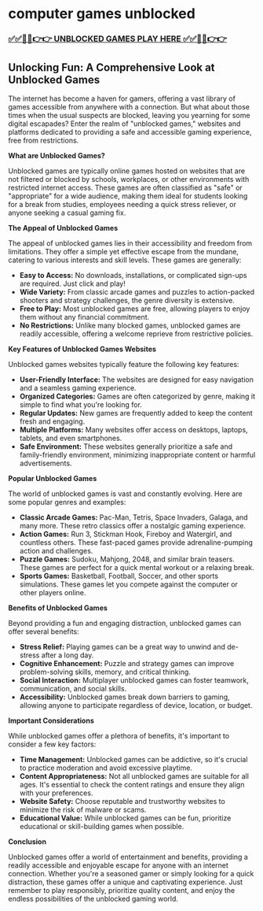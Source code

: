 # computer games unblocked

### [✅✅🔴🔴👉👉 UNBLOCKED GAMES PLAY HERE ✅✅🔴🔴👉👉](https://topstoryindia.com)

## Unlocking Fun: A Comprehensive Look at Unblocked Games

The internet has become a haven for gamers, offering a vast library of games accessible from anywhere with a connection. But what about those times when the usual suspects are blocked, leaving you yearning for some digital escapades? Enter the realm of "unblocked games," websites and platforms dedicated to providing a safe and accessible gaming experience, free from restrictions. 

**What are Unblocked Games?**

Unblocked games are typically online games hosted on websites that are not filtered or blocked by schools, workplaces, or other environments with restricted internet access. These games are often classified as "safe" or "appropriate" for a wide audience, making them ideal for students looking for a break from studies, employees needing a quick stress reliever, or anyone seeking a casual gaming fix.

**The Appeal of Unblocked Games**

The appeal of unblocked games lies in their accessibility and freedom from limitations. They offer a simple yet effective escape from the mundane, catering to various interests and skill levels. These games are generally:

* **Easy to Access:** No downloads, installations, or complicated sign-ups are required. Just click and play!
* **Wide Variety:** From classic arcade games and puzzles to action-packed shooters and strategy challenges, the genre diversity is extensive. 
* **Free to Play:** Most unblocked games are free, allowing players to enjoy them without any financial commitment.
* **No Restrictions:** Unlike many blocked games, unblocked games are readily accessible, offering a welcome reprieve from restrictive policies.

**Key Features of Unblocked Games Websites**

Unblocked games websites typically feature the following key features:

* **User-Friendly Interface:** The websites are designed for easy navigation and a seamless gaming experience.
* **Organized Categories:** Games are often categorized by genre, making it simple to find what you're looking for.
* **Regular Updates:** New games are frequently added to keep the content fresh and engaging.
* **Multiple Platforms:** Many websites offer access on desktops, laptops, tablets, and even smartphones.
* **Safe Environment:** These websites generally prioritize a safe and family-friendly environment, minimizing inappropriate content or harmful advertisements.

**Popular Unblocked Games**

The world of unblocked games is vast and constantly evolving. Here are some popular genres and examples:

* **Classic Arcade Games:** Pac-Man, Tetris, Space Invaders, Galaga, and many more. These retro classics offer a nostalgic gaming experience.
* **Action Games:** Run 3, Stickman Hook, Fireboy and Watergirl, and countless others. These fast-paced games provide adrenaline-pumping action and challenges.
* **Puzzle Games:** Sudoku, Mahjong, 2048, and similar brain teasers. These games are perfect for a quick mental workout or a relaxing break.
* **Sports Games:** Basketball, Football, Soccer, and other sports simulations. These games let you compete against the computer or other players online.

**Benefits of Unblocked Games**

Beyond providing a fun and engaging distraction, unblocked games can offer several benefits:

* **Stress Relief:** Playing games can be a great way to unwind and de-stress after a long day.
* **Cognitive Enhancement:** Puzzle and strategy games can improve problem-solving skills, memory, and critical thinking.
* **Social Interaction:** Multiplayer unblocked games can foster teamwork, communication, and social skills.
* **Accessibility:** Unblocked games break down barriers to gaming, allowing anyone to participate regardless of device, location, or budget.

**Important Considerations**

While unblocked games offer a plethora of benefits, it's important to consider a few key factors:

* **Time Management:** Unblocked games can be addictive, so it's crucial to practice moderation and avoid excessive playtime.
* **Content Appropriateness:** Not all unblocked games are suitable for all ages. It's essential to check the content ratings and ensure they align with your preferences.
* **Website Safety:** Choose reputable and trustworthy websites to minimize the risk of malware or scams.
* **Educational Value:** While unblocked games can be fun, prioritize educational or skill-building games when possible.

**Conclusion**

Unblocked games offer a world of entertainment and benefits, providing a readily accessible and enjoyable escape for anyone with an internet connection. Whether you're a seasoned gamer or simply looking for a quick distraction, these games offer a unique and captivating experience. Just remember to play responsibly, prioritize quality content, and enjoy the endless possibilities of the unblocked gaming world. 
